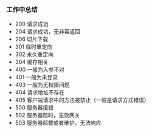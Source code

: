 ### 工作中总结
+ 200 请求成功
+ 204 请求成功，无非容返回
+ 206 切片下载
+ 301 临时重定向
+ 302 永久重定向
+ 304 缓存相关
+ 400 一般为入参不对
+ 401 一般为未登录
+ 403 一般为无权限问题
+ 404 请求地址不存在
+ 405 客户端请求中的方法被禁止（一般是请求方式错误）
+ 500 服务器报错
+ 502 服务器超时，无效网关
+ 503 服务器超载或者维护，无法响应
